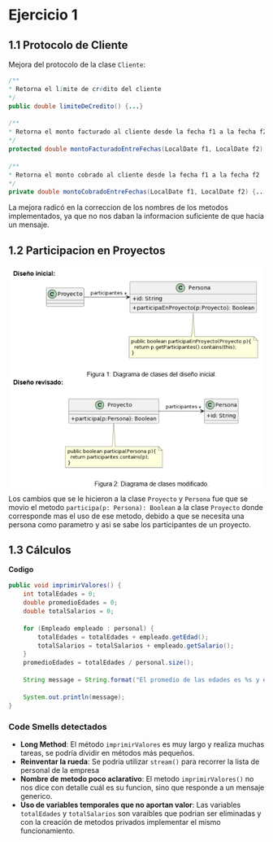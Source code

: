 # Ejercicio 1
## 1.1 Protocolo de Cliente
Mejora del protocolo de la clase `Cliente`:

```java
/** 
* Retorna el límite de crédito del cliente
*/
public double limiteDeCredito() {...}

/** 
* Retorna el monto facturado al cliente desde la fecha f1 a la fecha f2
*/
protected double montoFacturadoEntreFechas(LocalDate f1, LocalDate f2) {...}

/** 
* Retorna el monto cobrado al cliente desde la fecha f1 a la fecha f2
*/
private double montoCobradoEntreFechas(LocalDate f1, LocalDate f2) {...}
```
La mejora radicó en la correccion de los nombres de los metodos implementados, ya que no nos daban la informacion suficiente de que hacia un mensaje.

## 1.2 Participacion en Proyectos
![img.png](Figura2.png)
Los cambios que se le hicieron a la clase `Proyecto` y `Persona` fue que se movio el metodo `participa(p: Persona): Boolean` a la clase `Proyecto` donde corresponde mas el uso de ese metodo, debido a que se necesita una persona como parametro y asi se sabe los participantes de un proyecto.

## 1.3 Cálculos 
**Codigo**
```java
public void imprimirValores() {
	int totalEdades = 0;
	double promedioEdades = 0;
	double totalSalarios = 0;
	
	for (Empleado empleado : personal) {
		totalEdades = totalEdades + empleado.getEdad();
		totalSalarios = totalSalarios + empleado.getSalario();
	}
	promedioEdades = totalEdades / personal.size();
		
	String message = String.format("El promedio de las edades es %s y el total de salarios es %s", promedioEdades, totalSalarios);
	
	System.out.println(message);
}
```
### Code Smells detectados
- **Long Method**: El método `imprimirValores` es muy largo y realiza muchas tareas, se podría dividir en métodos más pequeños.
- **Reinventar la rueda**: Se podria utilizar `stream()` para recorrer la lista de personal de la empresa
- **Nombre de metodo poco aclarativo**: El metodo `imprimirValores()` no nos dice con detalle cuál es su funcion, sino que responde a un mensaje generico.
- **Uso de variables temporales que no aportan valor**: Las variables `totalEdades` y `totalSalarios` son varaibles que podrian ser eliminadas y con la creación de metodos privados implementar el mismo funcionamiento.